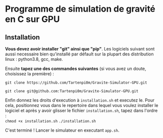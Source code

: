 # Programme de simulation de gravité en C sur GPU

## Installation

**Vous devez avoir installer "git" ainsi que "pip"**. Les logiciels suivant sont aussi necessaire bien qu'installé par défault sur la plupart des distribution linux : python3.8, gcc, make.

Ensuite **tapez une des commandes suivantes** (si vous avez un doute, choisissez la première) : 

```git clone https://github.com/Tartenpi0m/Gravite-Simulator-GPU.git```

```git clone git@github.com:Tartenpi0m/Gravite-Simulator-GPU.git```

 Enfin donnez les droits d'execution à ```installation.sh``` et executez le.
 Pour cela, positionnez vous dans le repertoire dans lequel vous voulez installer le logiciel et après y avoir glisser le fichier ```installation.sh```, tapez dans l'ordre :  
```chmod +x installation.sh```
```./installation.sh``` 

C'est terminé ! Lancer le simulateur en executant ```app.sh```.

